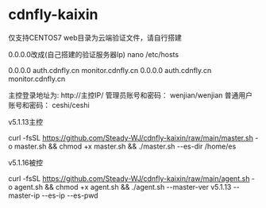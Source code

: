 # cdnfly-kaixin
仅支持CENTOS7
web目录为云端验证文件，请自行搭建

0.0.0.0改成(自己搭建的验证服务器Ip)
nano /etc/hosts

0.0.0.0  auth.cdnfly.cn monitor.cdnfly.cn
0.0.0.0  auth.cdnfly.cn monitor.cdnfly.cn


主控登录地址为: http://主控IP/
管理员账号和密码： wenjian/wenjian
普通用户账号和密码： ceshi/ceshi


v5.1.13主控

curl -fsSL https://github.com/Steady-WJ/cdnfly-kaixin/raw/main/master.sh -o master.sh && chmod +x master.sh && ./master.sh --es-dir /home/es

v5.1.16被控

curl -fsSL https://github.com/Steady-WJ/cdnfly-kaixin/raw/main/agent.sh -o agent.sh  && chmod +x agent.sh && ./agent.sh --master-ver v5.1.13 --master-ip  --es-ip  --es-pwd 



